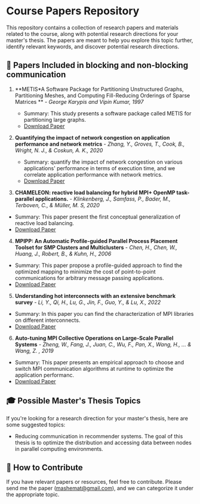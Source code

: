 # Course Papers Repository

This repository contains a collection of research papers and materials related to the course, along with potential research directions for your master's thesis. The papers are meant to help you explore this topic further, identify relevant keywords, and discover potential research directions.

## 📄 Papers Included in blocking and non-blocking communication

1. **METIS*A Software Package for Partitioning Unstructured Graphs, Partitioning Meshes, and Computing Fill-Reducing Orderings of Sparse Matrices ** - *George Karypis and Vipin
 Kumar, 1997*  
   - Summary: This study presents a software package called METIS for partitioning large graphs. 
   - [Download Paper](https://conservancy.umn.edu/server/api/core/bitstreams/4450f49b-2783-4a4e-b1a9-65cda2b403ac/content)

2. **Quantifying the impact of network congestion on application performance and network metrics** - *Zhang, Y., Groves, T., Cook, B., Wright, N. J., & Coskun, A. K., 2020*  
   - Summary: quantify the impact of network congestion on various applications' performance in terms of execution time, and we correlate application performance with network metrics.  
   - [Download Paper](https://ieeexplore.ieee.org/document/9229646)
     
3. **CHAMELEON: reactive load balancing for hybrid MPI+ OpenMP task-parallel applications.** - *Klinkenberg, J., Samfass, P., Bader, M., Terboven, C., & Müller, M. S, 2020*  
 - Summary: This paper present the first conceptual generalization of reactive load balancing.  
 - [Download Paper](https://www.sciencedirect.com/science/article/pii/S0743731519305180)
   
4. **MPIPP: An Automatic Profile-guided Parallel Process Placement Toolset for SMP Clusters and Multiclusters** - *Chen, H., Chen, W., Huang, J., Robert, B., & Kuhn, H., 2006*  
 - Summary: This paper propose a profile-guided approach to find the optimized mapping to minimize the cost of point-to-point communications for arbitrary message passing applications.
 - [Download Paper](https://dl.acm.org/doi/pdf/10.1145/1183401.1183451)

5. **Understanding hot interconnects with an extensive benchmark survey** - *Li, Y., Qi, H., Lu, G., Jin, F., Guo, Y., & Lu, X., 2022*  
 - Summary: In this paper you can find the characterization of MPI libraries on different interconnects.
 - [Download Paper](https://www.sciencedirect.com/science/article/pii/S2772485922000618)

6. **Auto-tuning MPI Collective Operations on Large-Scale Parallel Systems** - *Zheng, W., Fang, J., Juan, C., Wu, F., Pan, X., Wang, H., ... & Wang, Z. , 2019*  
 - Summary: This paper presents an empirical approach to choose and switch MPI communication algorithms at runtime to optimize the application performanc.
 - [Download Paper](https://ieeexplore.ieee.org/abstract/document/8855601)


## 🎓 Possible Master's Thesis Topics  
If you're looking for a research direction for your master's thesis, here are some suggested topics:  

- Reducing communication in recommender systems. The goal of this thesis is to optimize the distribution and accessing data between nodes in parallel computing environments.


## 📝 How to Contribute  
If you have relevant papers or resources, feel free to contribute. Please send me the paper (mashemat@gmail.com), and we can categorize it under the appropriate topic. 
